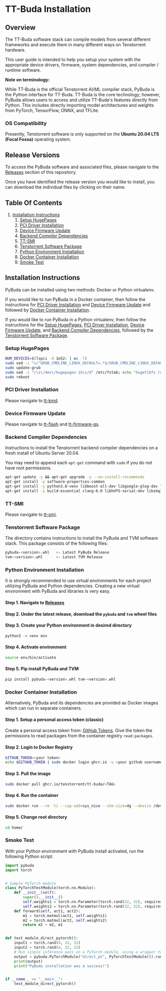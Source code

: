 # TT-Buda Installation

## Overview

The TT-Buda software stack can compile models from several different frameworks and execute them in many different ways on Tenstorrent hardware.

This user guide is intended to help you setup your system with the appropriate device drivers, firmware, system dependencies, and compiler / runtime software.

**Note on terminology:**

While TT-Buda is the official Tenstorrent AI/ML compiler stack, PyBuda is the Python interface for TT-Buda. TT-Buda is the core technology; however, PyBuda allows users to access and utilize TT-Buda's features directly from Python. This includes directly importing model architectures and weights from PyTorch, TensorFlow, ONNX, and TFLite.

### OS Compatibility

Presently, Tenstorrent software is only supported on the **Ubuntu 20.04 LTS (Focal Fossa)** operating system.

## Release Versions

To access the PyBuda software and associated files, please navigate to the [Releases](https://github.com/tenstorrent/tt-Buda/releases) section of this repository.

Once you have identified the release version you would like to install, you can download the individual files by clicking on their name.

## Table Of Contents

1. [Installation Instructions](#installation-instructions)
   1. [Setup HugePages](#setup-hugepages)
   2. [PCI Driver Installation](#pci-driver-installation)
   3. [Device Firmware Update](#device-firmware-update)
   4. [Backend Compiler Dependencies](#backend-compiler-dependencies)
   5. [TT-SMI](#tt-smi)
   6. [Tenstorrent Software Package](#tenstorrent-software-package)
   7. [Python Environment Installation](#python-environment-installation)
   8. [Docker Container Installation](#docker-container-installation)
   9. [Smoke Test](#smoke-test)

## Installation Instructions

PyBuda can be installed using two methods: Docker or Python virtualenv.

If you would like to run PyBuda in a Docker container, then follow the instructions for [PCI Driver Installation](#pci-driver-installation) and [Device Firmware Update](#device-firmware-update) and followed by [Docker Container Installation](#docker-container-installation).

If you would like to run PyBuda in a Python virtualenv, then follow the instructions for the [Setup HugePages](#setup-hugepages), [PCI Driver Installation](#pci-driver-installation), [Device Firmware Update](#device-firmware-update), and [Backend Compiler Dependencies](#backend-compiler-dependencies), followed by the [Tenstorrent Software Package](#tenstorrent-software-package).

### Setup HugePages

```bash
NUM_DEVICES=$(lspci -d 1e52: | wc -l)
sudo sed -i "s/^GRUB_CMDLINE_LINUX_DEFAULT=.*$/GRUB_CMDLINE_LINUX_DEFAULT=\"hugepagesz=1G hugepages=${NUM_DEVICES} nr_hugepages=${NUM_DEVICES} iommu=pt\"/g" /etc/default/grub
sudo update-grub
sudo sed -i "/\s\/dev\/hugepages-1G\s/d" /etc/fstab; echo "hugetlbfs /dev/hugepages-1G hugetlbfs pagesize=1G,rw,mode=777 0 0" | sudo tee -a /etc/fstab
sudo reboot
```

### PCI Driver Installation

Please navigate to [tt-kmd](https://github.com/tenstorrent/tt-kmd).

### Device Firmware Update

Please navigate to [tt-flash](https://github.com/tenstorrent/tt-flash) and [tt-firmware-gs](https://github.com/tenstorrent/tt-firmware-gs).

### Backend Compiler Dependencies

Instructions to install the Tenstorrent backend compiler dependencies on a fresh install of Ubuntu Server 20.04.

You may need to append each `apt-get` command with `sudo` if you do not have root permissions.

```bash
apt-get update -y && apt-get upgrade -y --no-install-recommends
apt-get install -y software-properties-common
apt-get install -y python3.8-venv libboost-all-dev libgoogle-glog-dev libgl1-mesa-glx libyaml-cpp-dev ruby
apt-get install -y build-essential clang-6.0 libhdf5-serial-dev libzmq3-dev
```

### TT-SMI

Please navigate to [tt-smi](https://github.com/tenstorrent/tt-smi).

### Tenstorrent Software Package

The directory contains instructions to install the PyBuda and TVM software stack. This package consists of the following files:

```bash
pybuda-<version>.whl   <- Latest PyBuda Release
tvm-<version>.whl      <- Latest TVM Release
```

### Python Environment Installation

It is strongly recommended to use virtual environments for each project utilizing PyBuda and
Python dependencies. Creating a new virtual environment with PyBuda and libraries is very easy.

#### Step 1. Navigate to [Releases](https://github.com/tenstorrent/tt-buda/releases)

#### Step 2. Under the latest release, download the `pybuda` and `tvm` wheel files

#### Step 3. Create your Python environment in desired directory

```bash
python3 -m venv env
```

#### Step 4. Activate environment

```bash
source env/bin/activate
```

#### Step 5. Pip install PyBuda and TVM

```bash
pip install pybuda-<version>.whl tvm-<version>.whl
```

### Docker Container Installation

Alternatively, PyBuda and its dependencies are provided as Docker images which can run in separate containers.

#### Step 1. Setup a personal access token (classic)

Create a personal access token from: [GitHub Tokens](https://github.com/settings/tokens).
Give the token the permissions to read packages from the container registry `read:packages`.

#### Step 2. Login to Docker Registry

```bash
GITHUB_TOKEN=<your token>
echo $GITHUB_TOKEN | sudo docker login ghcr.io -u <your github username> --password-stdin
```

#### Step 3. Pull the image

```bash
sudo docker pull ghcr.io/tenstorrent/tt-buda/<TAG>
```

#### Step 4. Run the container

```bash
sudo docker run --rm -ti --cap-add=sys_nice --shm-size=4g --device /dev/tenstorrent -v /dev/hugepages-1G:/dev/hugepages-1G -v `pwd`/:/home/ ghcr.io/tenstorrent/tt-buda/<TAG> bash
```

#### Step 5. Change root directory

```bash
cd home/
```

### Smoke Test

With your Python environment with PyBuda install activated, run the following Python script:

```python
import pybuda
import torch


# Sample PyTorch module
class PyTorchTestModule(torch.nn.Module):
    def __init__(self):
        super().__init__()
        self.weights1 = torch.nn.Parameter(torch.rand(32, 32), requires_grad=True)
        self.weights2 = torch.nn.Parameter(torch.rand(32, 32), requires_grad=True)
    def forward(self, act1, act2):
        m1 = torch.matmul(act1, self.weights1)
        m2 = torch.matmul(act2, self.weights2)
        return m1 + m2, m1


def test_module_direct_pytorch():
    input1 = torch.rand(4, 32, 32)
    input2 = torch.rand(4, 32, 32)
    # Run single inference pass on a PyTorch module, using a wrapper to convert to PyBuda first
    output = pybuda.PyTorchModule("direct_pt", PyTorchTestModule()).run(input1, input2)
    print(output)
    print("PyBuda installation was a success!")


if __name__ == "__main__":
    test_module_direct_pytorch()
```
